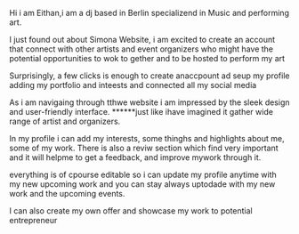 Hi i am Eithan,i am a dj based in Berlin specializend in Music and performing art.

I just found out about Simona Website, i am excited to create an account that connect with other artists and event organizers who might
have the potential opportunities to wok to gether and to be hosted to perform my art

Surprisingly, a few clicks is enough to create anaccpount ad seup my profile adding my portfolio and inteests and connected all my social media

As i am navigaing through tthwe website i am impressed by the sleek design and user-friendly interface. **\*\***just like ihave imagined it gather wide range of artist and organizers.

In my profile i can add my interests, some thinghs and highlights about me, some of my work. There is also a reviw section which find very important and it will helpme to get a feedback, and improve mywork through it.

everything is of cpourse editable so i can update my profile anytime with my new upcoming work and you can stay always uptodade with my new work and the upcoming events.

I can also create my own offer and showcase my work to potential entrepreneur
